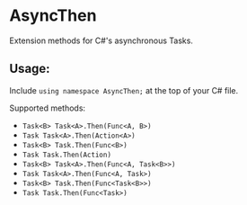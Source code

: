 # AsyncThen

Extension methods for C#'s asynchronous Tasks.


## Usage:
Include `using namespace AsyncThen;` at the top of your C# file.

Supported methods:
- `Task<B> Task<A>.Then(Func<A, B>)`
- `Task Task<A>.Then(Action<A>)`
- `Task<B> Task.Then(Func<B>)`
- `Task Task.Then(Action)`
- `Task<B> Task<A>.Then(Func<A, Task<B>>)`
- `Task Task<A>.Then(Func<A, Task>)`
- `Task<B> Task.Then(Func<Task<B>>)`
- `Task Task.Then(Func<Task>)`